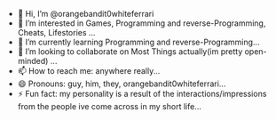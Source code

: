 - 👋 Hi, I’m @orangebandit0whiteferrari
- 👀 I’m interested in Games, Programming and reverse-Programming, Cheats, Lifestories ...
- 🌱 I’m currently learning Programming and reverse-Programming...
- 💞️ I’m looking to collaborate on Most Things actually(im pretty open-minded) ...
- 📫 How to reach me: anywhere really...
- 😄 Pronouns: guy, him, they, orangebandit0whiteferrari...
- ⚡ Fun fact: my personality is a result of the interactions/impressions from the people ive come across in my short life...

<!---
orangebandit0whiteferrari/orangebandit0whiteferrari is a ✨ special ✨ repository because its `README.md` (this file) appears on your GitHub profile.
You can click the Preview link to take a look at your changes.
--->
